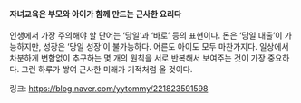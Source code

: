 #### 자녀교육은 부모와 아이가 함께 만드는 근사한 요리다
  
인생에서 가장 주의해야 할 단어는 ‘당일’과 ‘바로’ 등의 표현이다. 돈은 ‘당일 대출’이 가능하지만, 성장은 ‘당일 성장’이 불가능하다. 어른도 아이도 모두 마찬가지다. 일상에서 차분하게 변함없이 추구하는 몇 개의 원칙을 서로 반복해서 보여주는 것이 가장 중요하다. 그런 하루가 쌓여 근사한 미래가 기적처럼 올 것이다.
  
링크: https://blog.naver.com/yytommy/221823591598